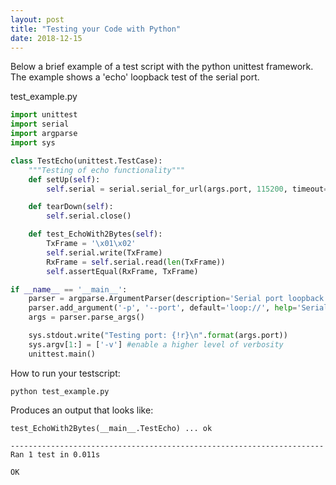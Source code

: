 ```yaml
---
layout: post
title: "Testing your Code with Python"
date: 2018-12-15
---
```


Below a brief example of a test script with the python unittest framework. The example shows a 'echo' loopback test of the serial port.

test_example.py
```python
import unittest
import serial
import argparse
import sys

class TestEcho(unittest.TestCase):
    """Testing of echo functionality"""
    def setUp(self):
        self.serial = serial.serial_for_url(args.port, 115200, timeout=1)

    def tearDown(self):
        self.serial.close()

    def test_EchoWith2Bytes(self):
        TxFrame = '\x01\x02'
        self.serial.write(TxFrame)
        RxFrame = self.serial.read(len(TxFrame))
        self.assertEqual(RxFrame, TxFrame)

if __name__ == '__main__':
    parser = argparse.ArgumentParser(description='Serial port loopback test')
    parser.add_argument('-p', '--port', default='loop://', help='Serial tport to test')
    args = parser.parse_args()

    sys.stdout.write("Testing port: {!r}\n".format(args.port))
    sys.argv[1:] = ['-v'] #enable a higher level of verbosity
    unittest.main()
```


How to run your testscript:
```
python test_example.py
```

Produces an output that looks like:
```
test_EchoWith2Bytes(__main__.TestEcho) ... ok

----------------------------------------------------------------------
Ran 1 test in 0.011s

OK
```
